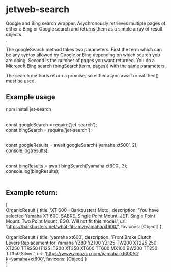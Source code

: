 # jetweb-search
Google and Bing search wrapper. Asychronously retrieves multiple pages of either a Bing or Google search and returns them as a simple array of result objects<br>.

The googleSearch method takes two parameters. First the term which can be any syntax allowed by Google or Bing depending on which search you are doing. Second is the number of pages you want returned. You do a Microsoft Bing search (bingSearch(term, pages)) with the same parameters.<br>

The search methods return a promise, so either async await or val.then() must be used.
 


## Example usage
npm install jet-search<br><br>

const googleSearch = require('jet-search');<br>
const bingSearch = require('jet-search');<br><br>

const googleResults = await googleSearch('yamaha xt500', 2);<br>
console.log(results);<br><br>

const bingResults = await bingSearch('yamaha xt600', 3);<br>
console.log(bingResults);<br><br>



## Example return: <br>
[<br>
    OrganicResult {
      title: 'XT 600 - Barkbusters Moto',
      description: 'You have selected Yamaha XT 600. SABRE. Single Point Mount. JET. Single Point Mount. Two Point Mount. EGO. Will not fit this model.',
      url: 'https://barkbusters.net/what-fits-my/yamaha/xt600/',
      favicons: [Object]
    },<br><br>
    OrganicResult {
      title: 'yamaha xt600',
      description: 'Front Brake Clutch Levers Replacement for Yamaha YZ80 YZ100 YZ125 TW200 XT225 250 XT250 TTR250 IT125 IT200 XT350 XT600 TT600 MX100 BW200 TT250 TT350,Silver.',
      url: 'https://www.amazon.com/yamaha-xt600/s?k=yamaha+xt600',
      favicons: [Object]
    }<br>
  ]


